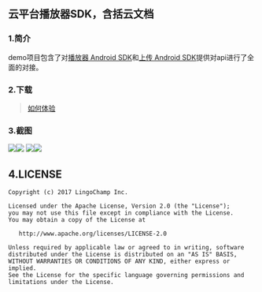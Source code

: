 ## 云平台播放器SDK，含括云文档

### 1.简介
demo项目包含了对[播放器 Android SDK](http://docs.qiqiuyun.com/v2/resource/play-android-sdk.html)和[上传 Android SDK](http://docs.qiqiuyun.com/v2/resource/upload-android-sdk.html)提供对api进行了全面的对接。

### 2.下载

> [如何体验](https://github.com/codeages/cloud-player-android-sdk/blob/demo/download/demo.apk)

### 3.截图

![](/screenshot/screenshot_1.png)![](/screenshot/screenshot_2.png)
![](/screenshot/screenshot_3.png)![](/screenshot/screenshot_4.png)

## 4.LICENSE

```
Copyright (c) 2017 LingoChamp Inc.

Licensed under the Apache License, Version 2.0 (the "License");
you may not use this file except in compliance with the License.
You may obtain a copy of the License at

   http://www.apache.org/licenses/LICENSE-2.0

Unless required by applicable law or agreed to in writing, software
distributed under the License is distributed on an "AS IS" BASIS,
WITHOUT WARRANTIES OR CONDITIONS OF ANY KIND, either express or implied.
See the License for the specific language governing permissions and
limitations under the License.
```
